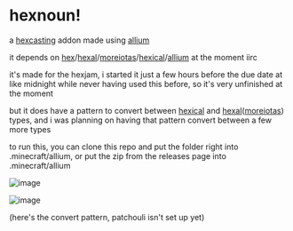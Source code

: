 # hexnoun!
a [hexcasting](https://modrinth.com/mod/hex-casting) addon made using [allium](https://modrinth.com/mod/allium)

it depends on [hex](https://modrinth.com/mod/hex-casting)/[hexal](https://modrinth.com/mod/hexal)/[moreiotas](https://modrinth.com/mod/moreiotas)/[hexical](https://modrinth.com/mod/hexical/)/[allium](https://modrinth.com/mod/allium) at the moment iirc

it's made for the hexjam, i started it just a few hours before the due date at like midnight while never having used this before, so it's very unfinished at the moment

but it does have a pattern to convert between [hexical](https://modrinth.com/mod/hexical/) and [hexal](https://modrinth.com/mod/hexal)([moreiotas](https://modrinth.com/mod/moreiotas)) types, and i was planning on having that pattern convert between a few more types

to run this, you can clone this repo and put the folder right into .minecraft/allium, or put the zip from the releases page into .minecraft/allium

![image](https://github.com/user-attachments/assets/eda2b844-3612-45af-8cec-c5efef20b11b)

![image](https://github.com/user-attachments/assets/f6adbc7b-d859-4f0f-b779-b7dc91e3c503)

(here's the convert pattern, patchouli isn't set up yet)
